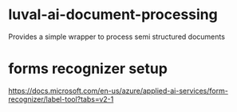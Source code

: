 # luval-ai-document-processing
Provides a simple wrapper to process semi structured documents

# forms recognizer setup
https://docs.microsoft.com/en-us/azure/applied-ai-services/form-recognizer/label-tool?tabs=v2-1
